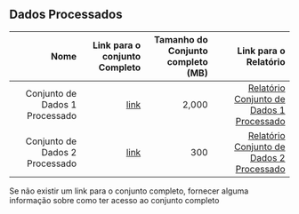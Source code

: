 ## Dados Processados


|                           Nome |      Link para o conjunto Completo | Tamanho do Conjunto completo (MB) |                                       Link para o Relatório |
|-------------------------------:|-----------------------------------:|----------------------------------:|------------------------------------------------------------:|
| Conjunto de Dados 1 Processado | [link](link/to/processed/dataset1) |                             2,000 | [Relatório Conjunto de Dados 1 Processado](link/to/report1) |
| Conjunto de Dados 2 Processado | [link](link/to/processed/dataset2) |                               300 | [Relatório Conjunto de Dados 2 Processado](link/to/report2) |

Se não existir um link para o conjunto completo, fornecer alguma informação sobre como ter acesso ao conjunto completo
